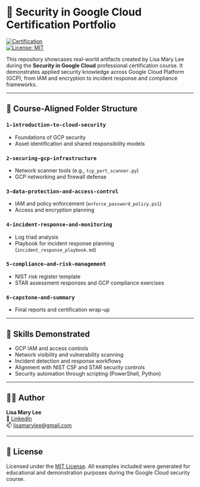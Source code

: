 # 🔐 Security in Google Cloud Certification Portfolio

[![Certification](https://img.shields.io/badge/Google-Security_in_Cloud-blue)](https://www.coursera.org/learn/security-google-cloud-platform)  
[![License: MIT](https://img.shields.io/badge/License-MIT-yellow.svg)](LICENSE)

This repository showcases real-world artifacts created by Lisa Mary Lee during the **Security in Google Cloud** professional certification course. It demonstrates applied security knowledge across Google Cloud Platform (GCP), from IAM and encryption to incident response and compliance frameworks.

---

## 📁 Course-Aligned Folder Structure

### `1-introduction-to-cloud-security`
- Foundations of GCP security
- Asset identification and shared responsibility models

### `2-securing-gcp-infrastructure`
- Network scanner tools (e.g., `tcp_port_scanner.py`)
- GCP networking and firewall defense

### `3-data-protection-and-access-control`
- IAM and policy enforcement (`enforce_password_policy.ps1`)
- Access and encryption planning

### `4-incident-response-and-monitoring`
- Log triad analysis
- Playbook for incident response planning (`incident_response_playbook.md`)

### `5-compliance-and-risk-management`
- NIST risk register template
- STAR assessment responses and GCP compliance exercises

### `6-capstone-and-summary`
- Final reports and certification wrap-up

---

## 🎯 Skills Demonstrated

- GCP IAM and access controls  
- Network visibility and vulnerability scanning  
- Incident detection and response workflows  
- Alignment with NIST CSF and STAR security controls  
- Security automation through scripting (PowerShell, Python)

---

## 🧑‍💻 Author

**Lisa Mary Lee**  
💼 [LinkedIn](https://www.linkedin.com/in/lisamarylee)  
📫 lisamarylee@gmail.com

---

## 📜 License

Licensed under the [MIT License](LICENSE). All examples included were generated for educational and demonstration purposes during the Google Cloud security course.
